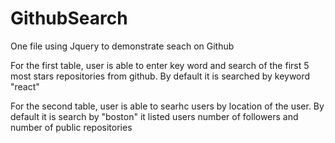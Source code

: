 # GithubSearch
One file using Jquery to demonstrate seach on Github

For the first table, user is able to enter key word and search of the first 5 most stars repositories from github.  By default it is searched by keyword "react"

For the second table, user is able to searhc users by location of the user. By default it is search by "boston" it listed users number of followers and number of public repositories


